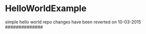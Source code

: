 HelloWorldExample
=================

simple hello world repo changes have been reverted on 10-03-2015 ##############
